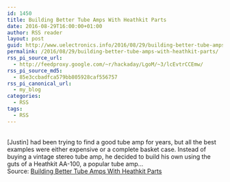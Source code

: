 ```yaml
---
id: 1450
title: Building Better Tube Amps With Heathkit Parts
date: 2016-08-29T16:00:00+01:00
author: RSS reader
layout: post
guid: http://www.uelectronics.info/2016/08/29/building-better-tube-amps-with-heathkit-parts/
permalink: /2016/08/29/building-better-tube-amps-with-heathkit-parts/
rss_pi_source_url:
  - http://feedproxy.google.com/~r/hackaday/LgoM/~3/lcEvtrCCEmw/
rss_pi_source_md5:
  - 85e3ccbadfca579bb805928caf556757
rss_pi_canonical_url:
  - my_blog
categories:
  - RSS
tags:
  - RSS
---
```

&#013;  
[Justin] had been trying to find a good tube amp for years, but all the best examples were either expensive or a complete basket case. Instead of buying a vintage stereo tube amp, he decided to build his own using the guts of a Heathkit AA-100, a popular tube amp…&#013;  
Source: <a href="http://feedproxy.google.com/~r/hackaday/LgoM/~3/lcEvtrCCEmw/" target="_blank">Building Better Tube Amps With Heathkit Parts</a>